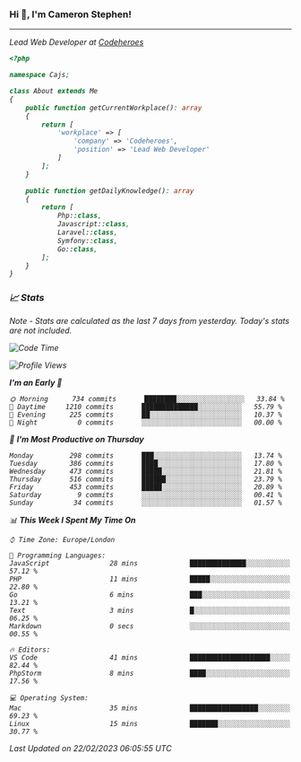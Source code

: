 ### Hi 👋, I'm Cameron Stephen!
<hr>
<p><em>Lead Web Developer at <a href="https://codeheroes.co.uk">Codeheroes</a></p>


```php
<?php

namespace Cajs;

class About extends Me
{
    public function getCurrentWorkplace(): array
    {
        return [
            'workplace' => [
                'company' => 'Codeheroes',
                'position' => 'Lead Web Developer'
            ]
        ];
    }

    public function getDailyKnowledge(): array
    {
        return [
            Php::class,
            Javascript::class,
            Laravel::class,
            Symfony::class,
            Go::class,
        ];
    }
}
```

### 📈 Stats
<p><em>Note - Stats are calculated as the last 7 days from yesterday. Today's stats are not included.</em></p>


<!--START_SECTION:waka-->
![Code Time](http://img.shields.io/badge/Code%20Time-3%2C251%20hrs%2034%20mins-blue)

![Profile Views](http://img.shields.io/badge/Profile%20Views-3-blue)

**I'm an Early 🐤** 

```text
🌞 Morning      734 commits       ████████░░░░░░░░░░░░░░░░░   33.84 % 
🌆 Daytime     1210 commits       ██████████████░░░░░░░░░░░   55.79 % 
🌃 Evening      225 commits       ██░░░░░░░░░░░░░░░░░░░░░░░   10.37 % 
🌙 Night          0 commits       ░░░░░░░░░░░░░░░░░░░░░░░░░   00.00 % 

```
📅 **I'm Most Productive on Thursday** 

```text
Monday         298 commits       ███░░░░░░░░░░░░░░░░░░░░░░   13.74 % 
Tuesday        386 commits       ████░░░░░░░░░░░░░░░░░░░░░   17.80 % 
Wednesday      473 commits       █████░░░░░░░░░░░░░░░░░░░░   21.81 % 
Thursday       516 commits       ██████░░░░░░░░░░░░░░░░░░░   23.79 % 
Friday         453 commits       █████░░░░░░░░░░░░░░░░░░░░   20.89 % 
Saturday         9 commits       ░░░░░░░░░░░░░░░░░░░░░░░░░   00.41 % 
Sunday          34 commits       ░░░░░░░░░░░░░░░░░░░░░░░░░   01.57 % 

```


📊 **This Week I Spent My Time On** 

```text
⌚︎ Time Zone: Europe/London

💬 Programming Languages: 
JavaScript               28 mins             ██████████████░░░░░░░░░░░   57.12 % 
PHP                      11 mins             █████░░░░░░░░░░░░░░░░░░░░   22.80 % 
Go                       6 mins              ███░░░░░░░░░░░░░░░░░░░░░░   13.21 % 
Text                     3 mins              █░░░░░░░░░░░░░░░░░░░░░░░░   06.25 % 
Markdown                 0 secs              ░░░░░░░░░░░░░░░░░░░░░░░░░   00.55 % 

🔥 Editors: 
VS Code                  41 mins             ████████████████████░░░░░   82.44 % 
PhpStorm                 8 mins              ████░░░░░░░░░░░░░░░░░░░░░   17.56 % 

💻 Operating System: 
Mac                      35 mins             █████████████████░░░░░░░░   69.23 % 
Linux                    15 mins             ███████░░░░░░░░░░░░░░░░░░   30.77 % 

```


 Last Updated on 22/02/2023 06:05:55 UTC
<!--END_SECTION:waka-->
